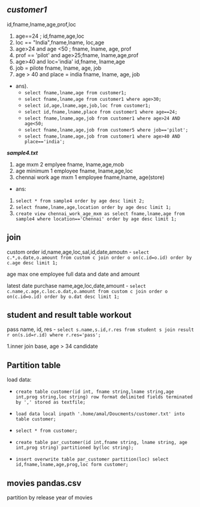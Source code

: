 ***customer1***
---------
id,fname,lname,age,prof,loc
1. age==24 ; id,fname,age,loc
2. loc == "India",fname,lname, loc,age
3. age>24 and age <50 ; fname, lname, age, prof
4. prof == 'pilot' and age>25;fname, lname,age,prof
5. age>40 and loc='india' id,fname, lname,age
6. job = pilote fname, lname, age, job
7. age > 40 and place = india fname, lname, age, job
- ans). 
	- ``select fname,lname,age from customer1;``
    - ``select fname,lname,age from customer1 where age>30;``
    - ``select id,age,lname,age,job,loc from customer1;``
    - ``select id,fname,lname,place from customer1 where age==24;``
    - ``select fname,lname,age,job from customer1 where age>24 AND age<50;``
    - ``select fname,lname,age,job from customer5 where job=='pilot';``
    - ``select fname,lname,age,job from customer1 where age>40 AND place=='india';``




***sample4.txt***
1. age mxm 2 emplyee fname, lname,age,mob
2. age minimum 1 employee fname, lname,age,loc
3. chennai work age mxm 1 employee fname,lname, age(store)

- ans:

1. ``select * from sample4 order by age desc limit 2;``
2. ``select fname,lname,age,location order by age desc limit 1;``
3. ``create view chennai_work_age_mxm as select fname,lname,age from sample4 where location=='Chennai' order by age desc limit 1;``



join
---

custom order id,name,age,loc,sal,id,date,amoutn
	- ``select c.*,o.date,o.amount from custom c join order o on(c.id=o.id) order by c.age desc limit 1;``

age max one employee full data and date and amount
	

latest date purchase name,age,loc,date,amount
	- ``select c.name,c.age,c.loc.o.dat,o.amount from custom c join order o on(c.id=o.id) order by o.dat desc limit 1;``




student and result table workout
-------------------------------
 pass name, id, res
	- ``select s.name,s.id,r.res from student s join result r on(s.id=r.id) where r.res='pass';``



1.inner join base, age > 34 candidate


Partition table
----------------

load data:
- ``create table customer(id int, fname string,lname string,age int,prog string,loc string) row format delimited fields terminated by ',' stored as textfile;``

- ``load data local inpath '.home/amal/Doucments/customer.txt' into table customer;``
- ``select * from customer;``

- ``create table par_customer(id int,fname string, lname string, age int,prog string) partitioned by(loc string);``
- ``insert overwrite table par_customer partition(loc) select id,fname,lname,age,prog,loc form customer;``

movies pandas.csv
-------------------

partition by release year of movies
